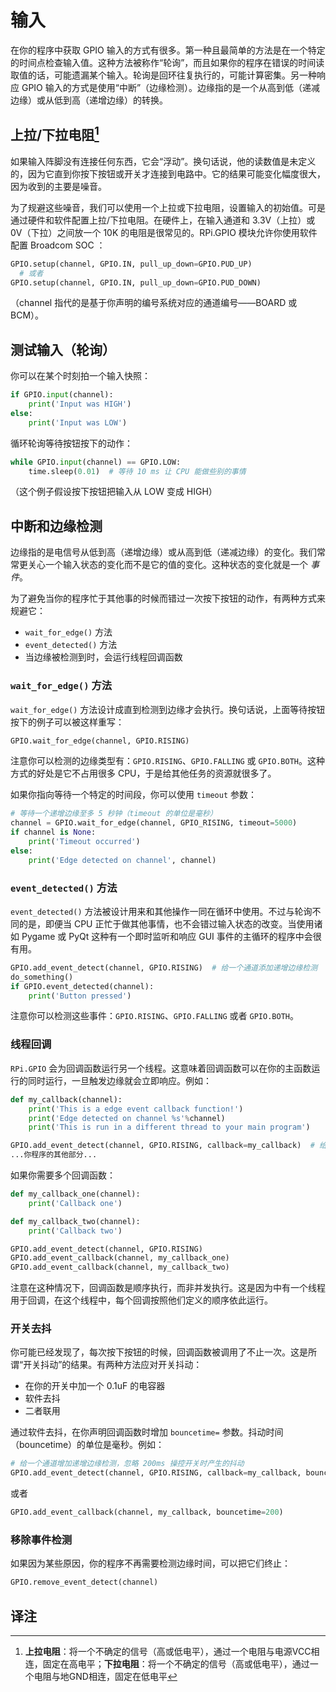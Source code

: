 # 输入

在你的程序中获取 GPIO 输入的方式有很多。第一种且最简单的方法是在一个特定的时间点检查输入值。这种方法被称作“轮询”，而且如果你的程序在错误的时间读取值的话，可能遗漏某个输入。轮询是回环往复执行的，可能计算密集。另一种响应 GPIO 输入的方式是使用“中断”（边缘检测）。边缘指的是一个从高到低（递减边缘）或从低到高（递增边缘）的转换。

## 上拉/下拉电阻[^1]

如果输入阵脚没有连接任何东西，它会“浮动”。换句话说，他的读数值是未定义的，因为它直到你按下按钮或开关才连接到电路中。它的结果可能变化幅度很大，因为收到的主要是噪音。

为了规避这些噪音，我们可以使用一个上拉或下拉电阻，设置输入的初始值。可是通过硬件和软件配置上拉/下拉电阻。在硬件上，在输入通道和 3.3V（上拉）或 0V（下拉）之间放一个 10K 的电阻是很常见的。RPi.GPIO 模块允许你使用软件配置 Broadcom SOC ：

```python
GPIO.setup(channel, GPIO.IN, pull_up_down=GPIO.PUD_UP)
  # 或者
GPIO.setup(channel, GPIO.IN, pull_up_down=GPIO.PUD_DOWN)
```

（channel 指代的是基于你声明的编号系统对应的通道编号——BOARD 或 BCM）。

## 测试输入（轮询）

你可以在某个时刻拍一个输入快照：

```python
if GPIO.input(channel):
    print('Input was HIGH')
else:
    print('Input was LOW')
```

循环轮询等待按钮按下的动作：

```python
while GPIO.input(channel) == GPIO.LOW:
    time.sleep(0.01)  # 等待 10 ms 让 CPU 能做些别的事情
```

（这个例子假设按下按钮把输入从 LOW 变成 HIGH）

## 中断和边缘检测

边缘指的是电信号从低到高（递增边缘）或从高到低（递减边缘）的变化。我们常常更关心一个输入状态的变化而不是它的值的变化。这种状态的变化就是一个 *事件*。

为了避免当你的程序忙于其他事的时候而错过一次按下按钮的动作，有两种方式来规避它：

- `wait_for_edge()` 方法
- `event_detected()` 方法
- 当边缘被检测到时，会运行线程回调函数

### `wait_for_edge()` 方法

`wait_for_edge()` 方法设计成直到检测到边缘才会执行。换句话说，上面等待按钮按下的例子可以被这样重写：

```python
GPIO.wait_for_edge(channel, GPIO.RISING)
```

注意你可以检测的边缘类型有：`GPIO.RISING`、`GPIO.FALLING` 或 `GPIO.BOTH`。这种方式的好处是它不占用很多 CPU，于是给其他任务的资源就很多了。

如果你指向等待一个特定的时间段，你可以使用 `timeout` 参数：

```python
# 等待一个递增边缘至多 5 秒钟（timeout 的单位是毫秒）
channel = GPIO.wait_for_edge(channel, GPIO_RISING, timeout=5000)
if channel is None:
    print('Timeout occurred')
else:
    print('Edge detected on channel', channel)
```

### `event_detected()` 方法

`event_detected()` 方法被设计用来和其他操作一同在循环中使用。不过与轮询不同的是，即便当 CPU 正忙于做其他事情，也不会错过输入状态的改变。当使用诸如 Pygame 或 PyQt 这种有一个即时监听和响应 GUI 事件的主循环的程序中会很有用。

```python
GPIO.add_event_detect(channel, GPIO.RISING)  # 给一个通道添加递增边缘检测
do_something()
if GPIO.event_detected(channel):
    print('Button pressed')
```

注意你可以检测这些事件：`GPIO.RISING`、`GPIO.FALLING` 或者 `GPIO.BOTH`。

### 线程回调

`RPi.GPIO` 会为回调函数运行另一个线程。这意味着回调函数可以在你的主函数运行的同时运行，一旦触发边缘就会立即响应。例如：

```python
def my_callback(channel):
    print('This is a edge event callback function!')
    print('Edge detected on channel %s'%channel)
    print('This is run in a different thread to your main program')

GPIO.add_event_detect(channel, GPIO.RISING, callback=my_callback)  # 给通道增加递增边缘检测
...你程序的其他部分...
```

如果你需要多个回调函数：

```python
def my_callback_one(channel):
    print('Callback one')

def my_callback_two(channel):
    print('Callback two')

GPIO.add_event_detect(channel, GPIO.RISING)
GPIO.add_event_callback(channel, my_callback_one)
GPIO.add_event_callback(channel, my_callback_two)
```

注意在这种情况下，回调函数是顺序执行，而非并发执行。这是因为中有一个线程用于回调，在这个线程中，每个回调按照他们定义的顺序依此运行。

### 开关去抖

你可能已经发现了，每次按下按钮的时候，回调函数被调用了不止一次。这是所谓“开关抖动”的结果。有两种方法应对开关抖动：

- 在你的开关中加一个 0.1uF 的电容器
- 软件去抖
- 二者联用

通过软件去抖，在你声明回调函数时增加 `bouncetime=` 参数。抖动时间（bouncetime）的单位是毫秒。例如：

```python
# 给一个通道增加递增边缘检测，忽略 200ms 操控开关时产生的抖动
GPIO.add_event_detect(channel, GPIO.RISING, callback=my_callback, bouncetime=200)
```

或者

```python
GPIO.add_event_callback(channel, my_callback, bouncetime=200)
```

### 移除事件检测

如果因为某些原因，你的程序不再需要检测边缘时间，可以把它们终止：

```python
GPIO.remove_event_detect(channel)
```



## 译注

[^1]: **上拉电阻**：将一个不确定的信号（高或低电平），通过一个电阻与电源VCC相连，固定在高电平；**下拉电阻**：将一个不确定的信号（高或低电平），通过一个电阻与地GND相连，固定在低电平